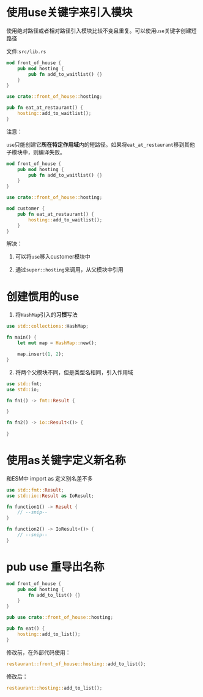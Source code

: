 # 使用use关键字来引入模块

使用绝对路径或者相对路径引入模块比较不变且重复。可以使用`use`关键字创建短路径

文件:`src/lib.rs`

```rs
mod front_of_house {
    pub mod hosting {
        pub fn add_to_waitlist() {}
    }
}

use crate::front_of_house::hosting;

pub fn eat_at_restaurant() {
    hosting::add_to_waitlist();
}
```

注意：

`use`只能创建它**所在特定作用域**内的短路径。如果将`eat_at_restaurant`移到其他子模块中，则编译失败。

```rs
mod front_of_house {
    pub mod hosting {
        pub fn add_to_waitlist() {}
    }
}

use crate::front_of_house::hosting;

mod customer {
    pub fn eat_at_restaurant() {
        hosting::add_to_waitlist();
    }
}
```

解决：

1. 可以将`use`移入customer模块中

2. 通过`super::hosting`来调用，从父模块中引用


# 创建惯用的use

1. 将`HashMap`引入的**习惯**写法

```rs
use std::collections::HashMap;

fn main() {
    let mut map = HashMap::new();

    map.insert(1, 2);
}
```

2. 将两个父模块不同，但是类型名相同，引入作用域

```rs
use std::fmt;
use std::io;

fn fn1() -> fmt::Result {

}

fn fn2() -> io::Result<()> {
    
}
```

# 使用as关键字定义新名称

和ESM中 import as 定义别名差不多

```rs
use std::fmt::Result;
use std::io::Result as IoResult;

fn function1() -> Result {
    // --snip--
}

fn function2() -> IoResult<()> {
    // --snip--
}
```

# pub use 重导出名称

```rs
mod front_of_house {
    pub mod hosting {
        fn add_to_list() {}
    }
}

pub use crate::front_of_house::hosting;

pub fn eat() {
    hosting::add_to_list();
}
```

修改前，在外部代码使用：

```rs
restaurant::front_of_house::hosting::add_to_list();
```

修改后：

```rs
restaurant::hosting::add_to_list();
```